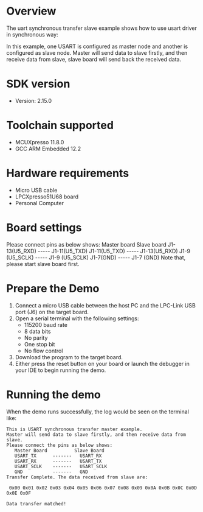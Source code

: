 Overview
========
The uart synchronous transfer slave example shows how to use usart driver in synchronous way:

In this example, one USART is configured as master node and another is configured as slave node.
Master will send data to slave firstly, and then receive data from slave, slave board will send back
the received data.

SDK version
===========
- Version: 2.15.0

Toolchain supported
===================
- MCUXpresso  11.8.0
- GCC ARM Embedded  12.2

Hardware requirements
=====================
- Micro USB cable
- LPCXpresso51U68 board
- Personal Computer

Board settings
==============
Please connect pins as below shows:
    Master board            Slave board
	J1-13(U5_RXD)  -----    J1-11(U5_TXD)
	J1-11(U5_TXD)  -----    J1-13(U5_RXD)
	J1-9 (U5_SCLK) -----    J1-9 (U5_SCLK)
	J1-7(GND)     -----     J1-7  (GND)
Note that, please start slave board first.

Prepare the Demo
================
1.  Connect a micro USB cable between the host PC and the LPC-Link USB port (J6) on the target board.
2.  Open a serial terminal with the following settings:
    - 115200 baud rate
    - 8 data bits
    - No parity
    - One stop bit
    - No flow control
3.  Download the program to the target board.
4.  Either press the reset button on your board or launch the debugger in your IDE to begin running the demo.

Running the demo
================
When the demo runs successfully, the log would be seen on the terminal like:

~~~~~~~~~~~~~~~~~~~~~~~~~~~~~~
This is USART synchronous transfer master example.
Master will send data to slave firstly, and then receive data from slave.
Please connect the pins as below shows:
   Master Board          Slave Board
   USART_TX      -------   USART_RX
   USART_RX      -------   USART_TX
   USART_SCLK    -------   USART_SCLK
   GND           -------   GND
Transfer Complete. The data received from slave are:

 0x00 0x01 0x02 0x03 0x04 0x05 0x06 0x07 0x08 0x09 0x0A 0x0B 0x0C 0x0D 0x0E 0x0F

Data transfer matched!

~~~~~~~~~~~~~~~~~~~~~~~~~~~~~~
